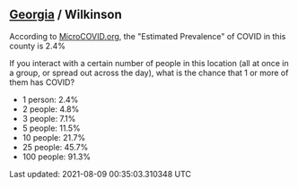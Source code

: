 
## [Georgia](/united-states/georgia) / Wilkinson

According to [MicroCOVID.org](http://microcovid.org),
the "Estimated Prevalence" of COVID in this county is 2.4%

If you interact with a certain number of people in this location
(all at once in a group, or spread out across the day), what is the chance that
1 or more of them has COVID?

- 1 person: 2.4%
- 2 people: 4.8%
- 3 people: 7.1%
- 5 people: 11.5%
- 10 people: 21.7%
- 25 people: 45.7%
- 100 people: 91.3%

Last updated: 2021-08-09 00:35:03.310348 UTC
